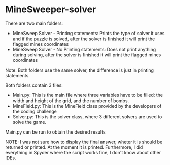 # MineSweeper-solver

There are two main folders:
- MineSweep Solver - Printing statements: Prints the type of solver it uses and if the puzzle is solved, after the solver is finished it will print the flagged mines coordinates
- MineSweep Solver - No Printing statements: Does not print anything during solving, after the solver is finished it will print the flagged mines coordinates

Note: Both folders use the same solver, the difference is just in printing statements.

Both folders contain 3 files:
- Main.py: This is the main file where three variables have to be filled: the width and height of the grid, and the number of bombs.
- MineField.py: This is the MineField class provided by the developers of the coding challenge
- Solver.py: This is the solver class, where 3 different solvers are used to solve the game.

Main.py can be run to obtain the desired results

NOTE: I was not sure how to display the final answer, wheter it is should be returned or printed. At the moment it is printed.
      Furthermore, I did everything in Spyder where the script works fine, I don't know about other IDEs.
      
      
    
